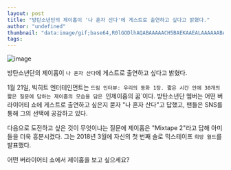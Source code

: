 ```yaml
---
layout: post
title: "방탄소년단의 제이홉이 '나 혼자 산다'에 게스트로 출연하고 싶다고 밝혔다."
author: "undefined"
thumbnail: "data:image/gif;base64,R0lGODlhAQABAAAAACH5BAEKAAEALAAAAAABAAEAAAICTAEAOw=="
tags: 
---
```



![image](https://www.allkpop.com/upload/2021/01/content/220650/1611316229-20210122-jhope.jpg)

방탄소년단의 제이홉이 `나 혼자 산다`에 게스트로 출연하고 싶다고 밝혔다.

1월 21일, 빅히트 엔터테인먼트는 `드림 인터뷰: 우리의 동화 1장. 짧은 시간 안에 30개의 짧은 질문에 답하는 제이홉의 모습을 담은 `인제이홉의 꿈`이다. 방탄소년단 멤버는 어떤 버라이어티 쇼에 게스트로 출연하고 싶은지 묻자 "나 혼자 산다"고 답했고, 팬들은 SNS를 통해 그의 선택에 공감하고 있다.

다음으로 도전하고 싶은 것이 무엇이냐는 질문에 제이홉은 "Mixtape 2"라고 답해 아미들을 더욱 흥분시켰다. 그는 2018년 3월에 자신의 첫 번째 솔로 믹스테이프 `희망 월드`를 발표했다.

어떤 버라이어티 쇼에서 제이홉을 보고 싶으세요?